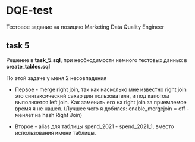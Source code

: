# DQE-test
Тестовое задание на позицию Marketing Data Quality Engineer

## task 5

Решение в __task_5.sql__, при необходимости немного тестовых данных в __create_tables.sql__

По этой задаче у меня 2 несовпадения

* Первое - merge right join, так как насколько мне известно right join это 
синтаксический сахар для пользователя, и под капотом выполняется left join. Как заменить его
на right join за приемлемое время я не нашел. 
(Лучшее чего я добился: enable_mergejoin = off - меняет на hash Right Join)

* Второе - alias для таблицы spend_2021 - spend_2021_1, вместо использования имени таблицы.
